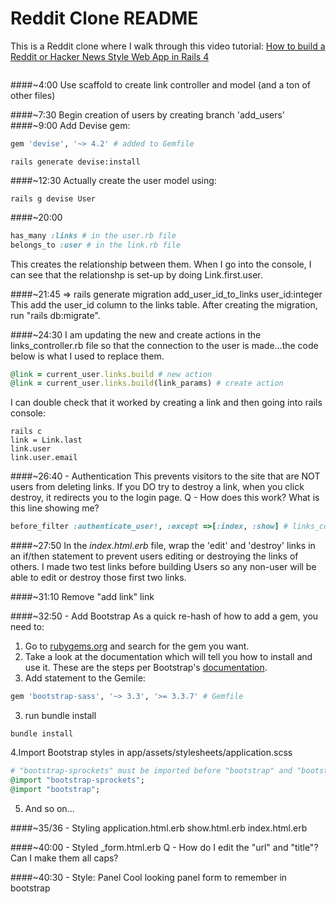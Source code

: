# Reddit Clone README

This is a Reddit clone where I walk through this video tutorial: [How to build a Reddit or Hacker News Style Web App in Rails 4](https://www.youtube.com/watch?v=7-1HCWbu7iU)

```ruby

```

####~4:00
Use scaffold to create link controller and model (and a ton of other files)

####~7:30
Begin creation of users by creating branch 'add_users'
####~9:00
Add Devise gem:
```ruby
gem 'devise', '~> 4.2' # added to Gemfile
```
```shell
rails generate devise:install
```
####~12:30
Actually create the user model using:
```shell
rails g devise User
```

####~20:00
```ruby
has_many :links # in the user.rb file
belongs_to :user # in the link.rb file
``` 
This creates the relationship between them.  When I go into the console, I can see that the relationshp is set-up by doing 
Link.first.user.  

####~21:45 => rails generate migration add_user_id_to_links user_id:integer
This add the user_id column to the links table.  After creating the migration, run "rails db:migrate".

####~24:30
I am updating the new and create actions in the links_controller.rb file so that the connection to the user is made...the code
below is what I used to replace them.  
```ruby
@link = current_user.links.build # new action
@link = current_user.links.build(link_params) # create action

```
I can double check that it worked by creating a link and then going into rails console:
```shell
rails c
link = Link.last
link.user
link.user.email
```
####~26:40 - Authentication
This prevents visitors to the site that are NOT users from deleting links.  If you DO try to destroy a link, when you
click destroy, it redirects you to the login page.
Q - How does this work?  What is this line showing me?

```ruby
before_filter :authenticate_user!, :except =>[:index, :show] # links_controller.rb
```

####~27:50
In the *index.html.erb* file, wrap the 'edit' and 'destroy' links in an if/then statement to prevent users editing or 
destroying the links of others.  I made two test links before building Users so any non-user will be able to edit or 
destroy those first two links.

####~31:10
Remove "add link" link

####~32:50 - Add Bootstrap
As a quick re-hash of how to add a gem, you need to:
1. Go to [rubygems.org](https://rubygems.org/) and search for the gem you want. 
2. Take a look at the documentation which will tell you how to install and use it.  These are the steps per
Bootstrap's [documentation](https://github.com/twbs/bootstrap-sass).
3. Add statement to the Gemile:
```ruby
gem 'bootstrap-sass', '~> 3.3', '>= 3.3.7' # Gemfile
```
3. run bundle install
```shell
bundle install
```
4.Import Bootstrap styles in app/assets/stylesheets/application.scss
```ruby
# "bootstrap-sprockets" must be imported before "bootstrap" and "bootstrap/variables"
@import "bootstrap-sprockets";
@import "bootstrap";
```
5. And so on...

####~35/36 - Styling
application.html.erb
show.html.erb
index.html.erb

####~40:00 - Styled _form.html.erb
Q - How do I edit the "url" and "title"?  Can I make them all caps?

####~40:30 - Style: Panel
Cool looking panel form to remember in bootstrap



